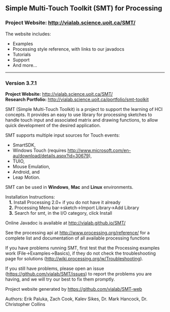 ## Simple Multi-Touch Toolkit (SMT) for Processing

### Project Website: http://vialab.science.uoit.ca/SMT/

The website includes:

 * Examples
 * Processing style reference, with links to our javadocs
 * Tutorials
 * Support
 * And more...

--------------------------------------------

### Version 3.7.1

**Project Website:** http://vialab.science.uoit.ca/SMT/  
**Research Portfolio:** http://vialab.science.uoit.ca/portfolio/smt-toolkit  

SMT (Simple Multi-Touch Toolkit) is a project to support the learning of HCI concepts.
It provides an easy to use library for processing sketches to handle touch input and associated matrix and drawing functions, to allow quick development of the desired application.

SMT supports multiple input sources for Touch events:  
* SmartSDK,  
* Windows Touch (requires http://www.microsoft.com/en-au/download/details.aspx?id=30679), 
* TUIO, 
* Mouse Emulation, 
* Android, and 
* Leap Motion.

SMT can be used in **Windows**, **Mac** and **Linux** environments.  
  
Installation Instructions:  
&nbsp;&nbsp; **1.**  Install Processing 2.0+ if you do not have it already  
&nbsp;&nbsp; **2.**  Processing Menu bar->sketch->Import Library->Add Library  
&nbsp;&nbsp; **3.**  Search for smt, in the I/O category, click Install  

Online Javadoc is available at http://vialab.github.io/SMT/

See the processing api at http://www.processing.org/reference/ for a complete list and documentation of all available processing functions

If you have problems running SMT, first test that the Processing examples work (File->Examples->Basics), if they do not check the troubleshooting page for solutions (http://wiki.processing.org/w/Troubleshooting).

If you still have problems, please open an issue (https://github.com/vialab/SMT/issues) to report the problems you are having, and we will try our best to fix them promptly.

Project website generated by https://github.com/vialab/SMT-web

Authors: Erik Paluka, Zach Cook, Kalev Sikes, Dr. Mark Hancock, Dr. Christopher Collins
